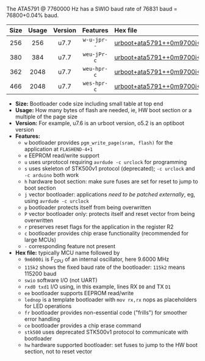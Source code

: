 The ATA5791 @ 7760000 Hz has a SWIO baud rate of 76831 baud = 76800+0.04% baud.

|Size|Usage|Version|Features|Hex file|
|:-:|:-:|:-:|:-:|:--|
|256|256|u7.7|`w-u-jpr--`|[urboot+ata5791++0m9700i++++9k6_swio_rxb0_txb1_lednop.hex](https://raw.githubusercontent.com/stefanrueger/urboot.hex/main/mcus/ata5791/internal_oscillator/fint++0m9700_Hz/br++++9k6_bps/urboot+ata5791++0m9700i++++9k6_swio_rxb0_txb1_lednop.hex)|
|380|384|u7.7|`weu-jPr-c`|[urboot+ata5791++0m9700i++++9k6_swio_rxb0_txb1_ee_lednop_fr_ce.hex](https://raw.githubusercontent.com/stefanrueger/urboot.hex/main/mcus/ata5791/internal_oscillator/fint++0m9700_Hz/br++++9k6_bps/urboot+ata5791++0m9700i++++9k6_swio_rxb0_txb1_ee_lednop_fr_ce.hex)|
|362|2048|u7.7|`weu-hpr-c`|[urboot+ata5791++0m9700i++++9k6_swio_rxb0_txb1_ee_lednop_fr_ce_hw.hex](https://raw.githubusercontent.com/stefanrueger/urboot.hex/main/mcus/ata5791/internal_oscillator/fint++0m9700_Hz/br++++9k6_bps/urboot+ata5791++0m9700i++++9k6_swio_rxb0_txb1_ee_lednop_fr_ce_hw.hex)|
|466|2048|u7.7|`wes-hpr-c`|[urboot+ata5791++0m9700i++++9k6_swio_rxb0_txb1_ee_lednop_fr_ce_stk500_hw.hex](https://raw.githubusercontent.com/stefanrueger/urboot.hex/main/mcus/ata5791/internal_oscillator/fint++0m9700_Hz/br++++9k6_bps/urboot+ata5791++0m9700i++++9k6_swio_rxb0_txb1_ee_lednop_fr_ce_stk500_hw.hex)|

- **Size:** Bootloader code size including small table at top end
- **Usage:** How many bytes of flash are needed, ie, HW boot section or a multiple of the page size
- **Version:** For example, u7.6 is an urboot version, o5.2 is an optiboot version
- **Features:**
  + `w` bootloader provides `pgm_write_page(sram, flash)` for the application at `FLASHEND-4+1`
  + `e` EEPROM read/write support
  + `u` uses urprotocol requiring `avrdude -c urclock` for programming
  + `s` uses skeleton of STK500v1 protocol (deprecated); `-c urclock` and `-c arduino` both work
  + `h` hardware boot section: make sure fuses are set for reset to jump to boot section
  + `j` vector bootloader: applications *need to be patched externally*, eg, using `avrdude -c urclock`
  + `p` bootloader protects itself from being overwritten
  + `P` vector bootloader only: protects itself and reset vector from being overwritten
  + `r` preserves reset flags for the application in the register R2
  + `c` bootloader provides chip erase functionality (recommended for large MCUs)
  + `-` corresponding feature not present
- **Hex file:** typically MCU name followed by
  + `9m6000i` is F<sub>CPU</sub> of an internal oscillator, here 9.6000 MHz
  + `115k2` shows the fixed baud rate of the bootloader: `115k2` means 115200 baud
  + `swio` software I/O (not UART)
  + `rxd0 txd1` I/O using, in this example, lines RX `D0` and TX `D1`
  + `ee` bootloader supports EEPROM read/write
  + `lednop` is a template bootloader with `mov rx,rx` nops as placeholders for LED operations
  + `fr` bootloader provides non-essential code ("frills") for smoother error handling
  + `ce` bootloader provides a chip erase command
  + `stk500` uses deprecated STK500v1 protocol to communicate with bootloader
  + `hw` hardware supported bootloader: set fuses to jump to the HW boot section, not to reset vector
